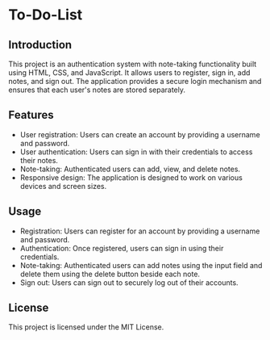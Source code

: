 # To-Do-List

## Introduction
This project is an authentication system with note-taking functionality built using HTML, CSS, and JavaScript. It allows users to register, sign in, add notes, and sign out. The application provides a secure login mechanism and ensures that each user's notes are stored separately.

## Features
- User registration: Users can create an account by providing a username and password.
- User authentication: Users can sign in with their credentials to access their notes.
- Note-taking: Authenticated users can add, view, and delete notes.
- Responsive design: The application is designed to work on various devices and screen sizes.

## Usage
- Registration: Users can register for an account by providing a username and password.
- Authentication: Once registered, users can sign in using their credentials.
- Note-taking: Authenticated users can add notes using the input field and delete them using the delete button beside each note.
- Sign out: Users can sign out to securely log out of their accounts.

## License
This project is licensed under the MIT License.
